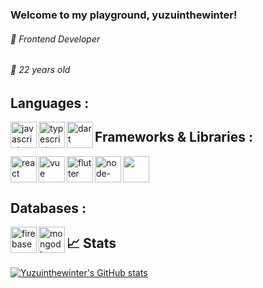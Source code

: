 ### Welcome to my playground, yuzuinthewinter!

###### 🔭 Frontend Developer
###### 🌱 22 years old


## Languages :
<img align="left" src="https://cdn.iconscout.com/icon/free/png-256/javascript-1-225993.png" alt="javascript" height="42px"/>
<img align="left" src="https://cdn.iconscout.com/icon/free/png-256/typescript-3521774-2945272.png" alt="typescript" height="42px"/>
<img align="left" src="https://static.cdnlogo.com/logos/d/66/dart.svg" alt="dart" height="42px"/>



## Frameworks & Libraries :
<img align="left" src="https://cdn.iconscout.com/icon/free/png-256/react-4-1175110.png" alt="react" height="42px"/>
<img align="left" src="https://cdn.iconscout.com/icon/free/png-256/vuejs-3-1175070.png" alt="vue" height="42px"/>
<img align="left" src="https://www.fluttericon.com/logo_dart_192px.svg" alt="flutter" height="42px"/>
<img align="left" src="https://icon-library.com/images/node-js-icon/node-js-icon-8.jpg" alt="node-express" height="42px"/>
<img src="https://cdn-media-1.freecodecamp.org/images/-bmCEVFtIS2uUfrccPhudu7cIVRtoBywTexv" height="42px"/>



## Databases :
<img align="left" src="https://cdn.iconscout.com/icon/free/png-256/firebase-3521427-2944871.png" alt="firebase" height="42px"/>
<img align="left" src="https://cdn.iconscout.com/icon/free/png-256/mongodb-3-1175138.png" alt="mongodb" height="42px"/>



## 📈 Stats
[![Yuzuinthewinter's GitHub stats](https://github-readme-stats.vercel.app/api?username=yuzuinthewinter&show_icons=true&theme=buefy)](https://github.com/yuzuinthewinter/github-readme-stats)
